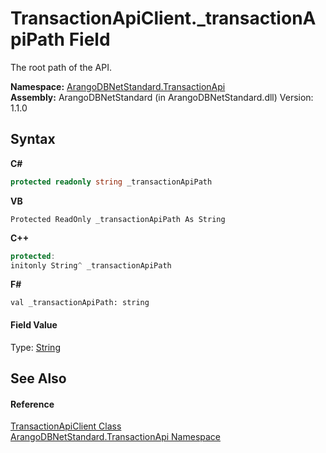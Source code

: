 # TransactionApiClient._transactionApiPath Field
 

The root path of the API.

**Namespace:**&nbsp;<a href="10b4cda7-da42-de9a-2bf6-0d4cae3bd2e3">ArangoDBNetStandard.TransactionApi</a><br />**Assembly:**&nbsp;ArangoDBNetStandard (in ArangoDBNetStandard.dll) Version: 1.1.0

## Syntax

**C#**<br />
``` C#
protected readonly string _transactionApiPath
```

**VB**<br />
``` VB
Protected ReadOnly _transactionApiPath As String
```

**C++**<br />
``` C++
protected:
initonly String^ _transactionApiPath
```

**F#**<br />
``` F#
val _transactionApiPath: string
```


#### Field Value
Type: <a href="https://docs.microsoft.com/dotnet/api/system.string" target="_blank" rel="noopener noreferrer">String</a>

## See Also


#### Reference
<a href="08a22b87-019c-01ce-151e-a7cb24a5ecfc">TransactionApiClient Class</a><br /><a href="10b4cda7-da42-de9a-2bf6-0d4cae3bd2e3">ArangoDBNetStandard.TransactionApi Namespace</a><br />